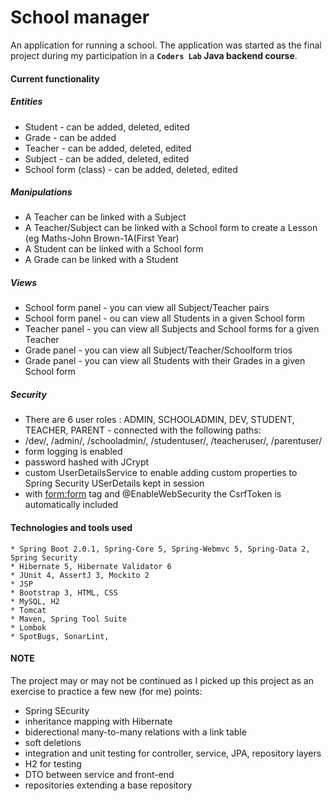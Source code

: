 # School manager
An application for running a school. 
The application was started as the final project during my participation in a **`Coders Lab` Java backend course**.

#### Current functionality
##### Entities
* Student - can be added, deleted, edited
* Grade - can be added
* Teacher - can be added, deleted, edited
* Subject - can be added, deleted, edited
* School form (class) - can be added, deleted, edited

##### Manipulations
* A Teacher can be linked with a Subject 
* A Teacher/Subject can be linked with a School form to create a Lesson (eg Maths-John Brown-1A(First Year)
* A Student can be linked with a School form
* A Grade can be linked with a Student

##### Views
* School form panel - you can view all Subject/Teacher pairs 
* School form panel - ou can view all Students in a given School form
* Teacher panel - you can view all Subjects and School forms for a given Teacher 
* Grade panel - you can view all Subject/Teacher/Schoolform trios
* Grade panel - you can view all Students with their Grades in a given School form 

##### Security
* There are 6 user roles : ADMIN, SCHOOLADMIN, DEV, STUDENT, TEACHER, PARENT - connected with the following paths:
* /dev/, /admin/, /schooladmin/, /studentuser/, /teacheruser/, /parentuser/
* form logging is enabled
* password hashed with JCrypt
* custom UserDetailsService to enable adding custom properties to Spring Security USerDetails kept in session
* with <form:form> tag and @EnableWebSecurity the CsrfToken is automatically included 

#### Technologies and tools used
```
* Spring Boot 2.0.1, Spring-Core 5, Spring-Webmvc 5, Spring-Data 2, Spring Security
* Hibernate 5, Hibernate Validator 6
* JUnit 4, AssertJ 3, Mockito 2
* JSP
* Bootstrap 3, HTML, CSS
* MySQL, H2
* Tomcat
* Maven, Spring Tool Suite
* Lombok
* SpotBugs, SonarLint,
```
#### NOTE
The project may or may not be continued as I picked up this project as an exercise to practice a few new (for me) points:
- Spring SEcurity
- inheritance mapping with Hibernate
- biderectional many-to-many relations with a link table
- soft deletions
- integration and unit testing for controller, service, JPA, repository layers
- H2 for testing
- DTO between service and front-end
- repositories extending a base repository